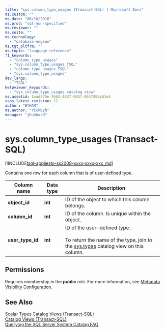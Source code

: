 ```yaml
---
title: "sys.column_type_usages (Transact-SQL) | Microsoft Docs"
ms.custom: ""
ms.date: "06/10/2016"
ms.prod: "sql-non-specified"
ms.reviewer: ""
ms.suite: ""
ms.technology: 
  - "database-engine"
ms.tgt_pltfrm: ""
ms.topic: "language-reference"
f1_keywords: 
  - "column_type_usages"
  - "sys.column_type_usages_TSQL"
  - "column_type_usages_TSQL"
  - "sys.column_type_usages"
dev_langs: 
  - "TSQL"
helpviewer_keywords: 
  - "sys.column_type_usages catalog view"
ms.assetid: 1ead375e-f662-4837-903f-8947496c51e4
caps.latest.revision: 22
author: "BYHAM"
ms.author: "rickbyh"
manager: "jhubbard"
---
```

# sys.column_type_usages (Transact-SQL)
[!INCLUDE[tsql-appliesto-ss2008-xxxx-xxxx-xxx_md](../../includes/tsql-appliesto-ss2008-xxxx-xxxx-xxx-md.md)]

  Contains one row for each column that is of user-defined type.  
  
|Column name|Data type|Description|  
|-----------------|---------------|-----------------|  
|**object_id**|**int**|ID of the object to which this column belongs.|  
|**column_id**|**int**|ID of the column. Is unique within the object.|  
|**user_type_id**|**int**|ID of the user-defined type.<br /><br /> To return the name of the type, join to the [sys.types](../../relational-databases/system-catalog-views/sys-types-transact-sql.md) catalog view on this column.|  
  
## Permissions  
 Requires membership in the **public** role. For more information, see [Metadata Visibility Configuration](../../relational-databases/security/metadata-visibility-configuration.md).  
  
## See Also  
 [Scalar Types Catalog Views &#40;Transact-SQL&#41;](../../relational-databases/system-catalog-views/scalar-types-catalog-views-transact-sql.md)   
 [Catalog Views &#40;Transact-SQL&#41;](../../relational-databases/system-catalog-views/catalog-views-transact-sql.md)   
 [Querying the SQL Server System Catalog FAQ](../../relational-databases/system-catalog-views/querying-the-sql-server-system-catalog-faq.md)  
  
  
